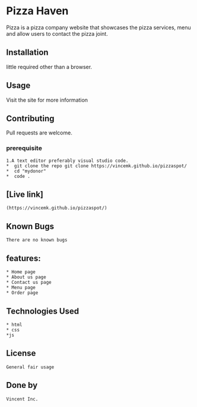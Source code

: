 
# Pizza Haven

Pizza is a pizza company website that showcases the pizza services, menu and allow users to contact the pizza joint. 

## Installation

 little required other than a browser.

## Usage
Visit the site for more information

## Contributing
Pull requests are welcome. 

### prerequisite
    1.A text editor preferably visual studio code.
    *  git clone the repo git clone https://vincemk.github.io/pizzaspot/
    *  cd "mydonor"
    *  code .
## [Live link]
    (https://vincemk.github.io/pizzaspot/)

## Known Bugs
    There are no known bugs
## features:
    * Home page
    * About us page
    * Contact us page
    * Menu page
    * Order page
    
## Technologies Used
    * html
    * css
    *js


## License
    General fair usage

## Done by
    Vincent Inc.